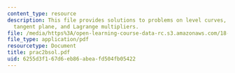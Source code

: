 ```yaml
---
content_type: resource
description: This file provides solutions to problems on level curves, partial derivatives,
  tangent plane, and Lagrange multipliers.
file: /media/https%3A/open-learning-course-data-rc.s3.amazonaws.com/18-02-multivariable-calculus-spring-2006/6255d3f167d6eb86abeafd504fb05422_prac2bsol.pdf
file_type: application/pdf
resourcetype: Document
title: prac2bsol.pdf
uid: 6255d3f1-67d6-eb86-abea-fd504fb05422
---
```


